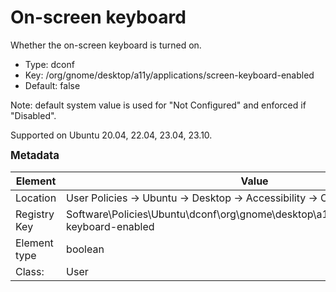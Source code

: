 # On-screen keyboard

Whether the on-screen keyboard is turned on.

- Type: dconf
- Key: /org/gnome/desktop/a11y/applications/screen-keyboard-enabled
- Default: false

Note: default system value is used for "Not Configured" and enforced if "Disabled".

Supported on Ubuntu 20.04, 22.04, 23.04, 23.10.



<span style="font-size: larger;">**Metadata**</span>

| Element      | Value            |
| ---          | ---              |
| Location     | User Policies -> Ubuntu -> Desktop -> Accessibility -> On-screen keyboard    |
| Registry Key | Software\Policies\Ubuntu\dconf\org\gnome\desktop\a11y\applications\screen-keyboard-enabled         |
| Element type | boolean |
| Class:       | User       |
